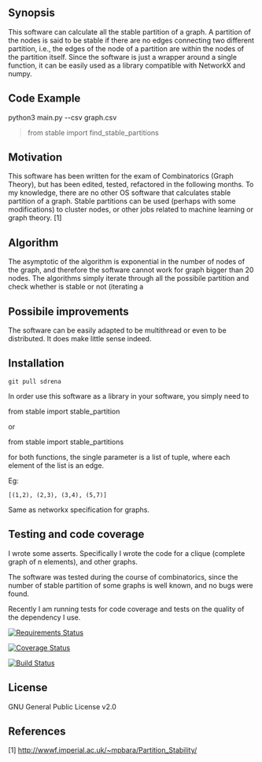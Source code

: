 ## Synopsis

This software can calculate all the stable partition of a graph. A partition 
of the nodes is said to be stable if there are no edges connecting two different partition, i.e., the edges of the node of a partition are within the nodes of the partition itself. 
Since the software is just a wrapper around a single function, it can be 
easily used as a library compatible with NetworkX and numpy.

## Code Example

python3 main.py --csv graph.csv


> from stable import find_stable_partitions
> 

## Motivation

This software has been written for the exam of Combinatorics (Graph Theory), 
but has been edited, tested, refactored in the following months. To my 
knowledge, there are no other OS software that calculates stable partition of
 a graph. Stable partitions can be used (perhaps with some modifications) to 
 cluster nodes, or other jobs related to machine learning or graph theory. [1]

## Algorithm

The asymptotic of the algorithm is exponential in the number of nodes of the 
graph, and therefore the software cannot work for graph bigger than 20 nodes.
The algorithms simply iterate through all the possibile partition and check 
whether is stable or not (iterating a

## Possibile improvements

The software can be easily adapted to be multithread or even to be distributed.
It does make little sense indeed. 

## Installation

`git pull sdrena`

In order use this software as a library in your software, you simply need to 

from stable import stable_partition

or

from stable import stable_partitions

for both functions, the single parameter is a list of tuple, where each 
element of the list is an edge. 

Eg:

` [(1,2), (2,3), (3,4), (5,7)] `

Same as networkx specification for graphs.

## Testing and code coverage

I wrote some asserts. Specifically I wrote the code for a clique (complete 
graph of n elements), and other graphs.

The software was tested during the course of combinatorics, since the number 
of stable partition of some graphs is well known, and no bugs were found. 

Recently I am running tests for code coverage and tests on the quality of the dependency I use.

[![Requirements Status](https://requires.io/github/Scinawa/stablepartitions/requirements.svg?branch=master)](https://requires.io/github/Scinawa/stablepartitions/requirements/?branch=master)

[![Coverage Status](https://coveralls.io/repos/github/Scinawa/stablepartitions/badge.svg?branch=master)](https://coveralls.io/github/Scinawa/stablepartitions?branch=master)

[![Build Status](https://drone.io/github.com/Scinawa/stablepartitions/status.png)](https://drone.io/github.com/Scinawa/stablepartitions/latest)



## License

GNU General Public License v2.0


## References

[1] http://wwwf.imperial.ac.uk/~mpbara/Partition_Stability/
